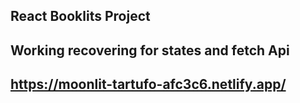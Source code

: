 ## React Booklits Project

## Working  recovering for states and fetch Api

## https://moonlit-tartufo-afc3c6.netlify.app/
